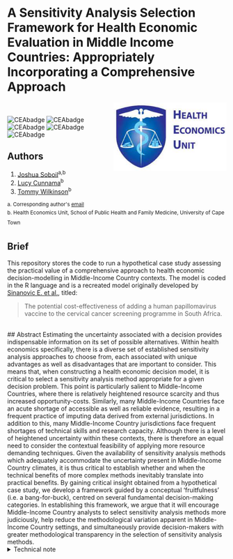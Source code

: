 # A Sensitivity Analysis Selection Framework for Health Economic Evaluation in Middle Income Countries: Appropriately Incorporating a Comprehensive Approach

<img src="misc/logo.jpg" width="260" align="right" />
<br/>

![CEAbadge](https://img.shields.io/github/issues/jSoboil/Dissertation)
![CEAbadge](https://img.shields.io/github/last-commit/jSoboil/Dissertation)
![CEAbadge](https://img.shields.io/github/license/jSoboil/Dissertation)
![CEAbadge](https://img.shields.io/badge/R-v4.0.0+-blue)
![CEAbadge](https://img.shields.io/badge/JAGS-v4.3.0-blue)

## Authors
1. [Joshua Soboil](https://orcid.org/0000-0003-1362-8465)<sup>a,b</sup>
2. [Lucy Cunnama](https://orcid.org/0000-0003-2134-4905)<sup>b</sup>
3. [Tommy Wilkinson](https://orcid.org/0000-0003-0806-2196)<sup>b</sup>

<sup>a. Corresponding author's [email](mailto:soboil.joshua@gmail.com) <br/>
b. Health Economics Unit, School of Public Health and Family Medicine, University of Cape Town<sup>
<br/>

## Brief
This repository stores the code to run a hypothetical case study assessing the practical value of a comprehensive approach to health economic decision-modelling in Middle-Income Country contexts. The model is coded in the R language and is a recreated model originally developed by [Sinanovic E. et al.](https://doi.org/10.1016/j.vaccine.2009.08.004), titled:

>The potential cost-effectiveness of adding a human papillomavirus vaccine to the cervical cancer screening programme in South Africa.

<br/>
## Abstract
Estimating the uncertainty associated with a decision provides indispensable information on its set of possible alternatives. Within health economics specifically, there is a diverse set of established sensitivity analysis approaches to choose from, each associated with unique advantages as well as disadvantages that are important to consider. This means that, when constructing a health economic decision model, it is critical to select a sensitivity analysis method appropriate for a given decision problem. This point is particularly salient to Middle-Income Countries, where there is relatively heightened resource scarcity and thus increased opportunity-costs. Similarly, many Middle-Income Countries face an acute shortage of accessible as well as reliable evidence, resulting in a frequent practice of imputing data derived from external jurisdictions. In addition to this, many Middle-Income Country jurisdictions face frequent shortages of technical skills and research capacity. Although there is a level of heightened uncertainty within these contexts, there is therefore an equal need to consider the contextual feasibility of applying more resource demanding techniques. Given the availability of sensitivity analysis methods which adequately accommodate the uncertainty present in Middle-Income Country climates, it is thus critical to establish whether and when the technical benefits of more complex methods inevitably translate into practical benefits. By gaining critical insight obtained from a hypothetical case study, we develop a framework guided by a conceptual ‘fruitfulness’ (i.e. a bang-for-buck), centred on several fundamental decision-making categories. In establishing this framework, we argue that it will encourage Middle-Income Country analysts to select sensitivity analysis methods more judiciously, help reduce the methodological variation apparent in Middle-Income Country settings, and simultaneously provide decision-makers with greater methodological transparency in the selection of sensitivity analysis methods.

<details>
<summary>Technical note</summary>
Before running the model, ensure that the local working directory is set to the location of the .Rproj folder saved on your computer. In RStudio, the easiest way to select the local directory path is by pressing Ctrl + Shift + H.

The coding style throughout the model follows the framework proposed by [Alarid-Escudero F. et al.](https://doi.org/10.1007/s40273-019-00837-x) titled:

>A Need for Change! A Coding Framework for Improving Transparency in Decision Modeling. 

<br/>